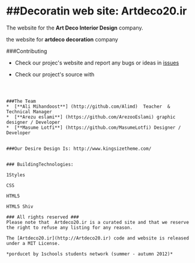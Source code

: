 ##Decoratin web site: Artdeco20.ir
=================
The website for the **Art Deco Interior Design** company.

the website for **artdeco decoration** company

###Contributing

* Check our projec's website and report any bugs or ideas in [issues](https://github.com/1schools-projects/artdeco20.ir/issues?state=open)

* Check our project's source with
```



###The Team
*  [**Ali Mihandoost**] (http://github.com/Alimd)  Teacher  & Technical Manager
*  [**Arezu eslami**] (https://github.com/ArezooEslami) graphic designer / Developer
*  [**Masume Lotfi**] (https://github.com/MasumeLotfi) Designer / Developer


###Our Desire Design Is: http://www.kingsizetheme.com/


### BuildingTechnologies:

1Styles

CSS

HTML5

HTML5 Shiv

### All rights reserved ###
Please note that  Artdeco20.ir is a curated site and that we reserve the right to refuse any listing for any reason.

The [Artdeco20.ir](http://Artdeco20.ir) code and website is released under a MIT License.

*porducet by 1schools students network (summer - autumn 2012)*